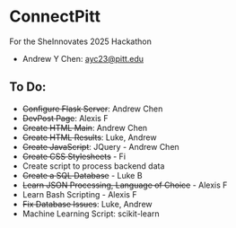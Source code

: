 # ConnectPitt
For the SheInnovates 2025 Hackathon
- Andrew Y Chen: ayc23@pitt.edu

## To Do:
- ~~Configure Flask Server~~: Andrew Chen
- ~~DevPost Page~~: Alexis F
- ~~Create HTML Main~~: Andrew Chen
- ~~Create HTML Results~~: Luke, Andrew 
- ~~Create JavaScript~~: JQuery - Andrew Chen
- ~~Create CSS Stylesheets~~ - Fi 
- Create script to process backend data
- ~~Create a SQL Database~~ - Luke B
- ~~Learn JSON Processing, Language of Choice~~ - Alexis F
- Learn Bash Scripting - Alexis F
- ~~Fix Database Issues~~: Luke, Andrew 
- Machine Learning Script: scikit-learn